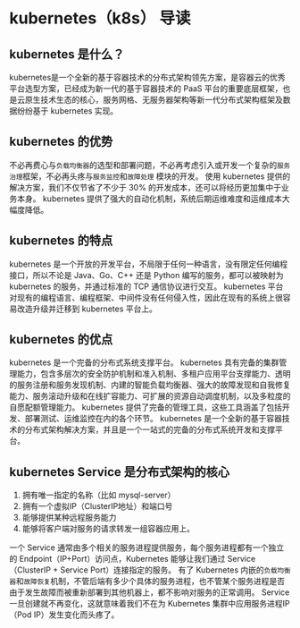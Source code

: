 # kubernetes（k8s） 导读

## kubernetes 是什么？

kubernetes是一个全新的基于容器技术的分布式架构领先方案，是容器云的优秀平台选型方案，已经成为新一代的基于容器技术的 PaaS
平台的重要底层框架，也是云原生技术生态的核心，服务网格、无服务器架构等新一代分布式架构框架及数据纷纷基于 kubernetes 实现。

## kubernetes 的优势

不必再费心与`负载均衡器`的选型和部署问题，不必再考虑引入或开发一个复杂的`服务治理`框架，不必再头疼与`服务监控`和`故障处理`
模块的开发。
使用 kubernetes 提供的解决方案，我们不仅节省了不少于 30% 的开发成本，还可以将经历更加集中于业务本身。
kubernetes 提供了强大的自动化机制，系统后期运维难度和运维成本大幅度降低。

## kubernetes 的特点

kubernetes 是一个开放的开发平台，不局限于任何一种语言，没有限定任何编程接口，所以不论是 Java、Go、C++ 还是 Python
编写的服务，都可以被映射为 kubernetes 的服务，并通过标准的 TCP 通信协议进行交互。
kubernetes 平台对现有的编程语言、编程框架、中间件没有任何侵入性，因此在现有的系统上很容易改造升级并迁移到 kubernetes 平台上。

## kubernetes 的优点

kubernetes 是一个完备的分布式系统支撑平台。
kubernetes
具有完备的集群管理能力，包含多层次的安全防护机制和准入机制、多租户应用平台支撑能力、透明的服务注册和服务发现机制、内建的智能负载均衡器、强大的故障发现和自我修复能力、服务滚动升级和在线扩容能力、可扩展的资源自动调度机制，以及多粒度的自愿配额管理能力。
kubernetes 提供了完备的管理工具，这些工具涵盖了包括开发、部署测试、运维监控在内的各个环节。
kubernetes 是一个全新的基于容器技术的分布式架构解决方案，并且是一个一站式的完备的分布式系统开发和支撑平台。

## kubernetes Service 是分布式架构的核心

1. 拥有唯一指定的名称（比如 mysql-server）
2. 拥有一个虚拟IP（ClusterIP地址）和端口号
3. 能够提供某种远程服务能力
4. 能够将客户端对服务的请求转发一组容器应用上。

一个 Service 通常由多个相关的服务进程提供服务，每个服务进程都有一个独立的 Endpoint（IP+Port）访问点，Kubernetes 能够让我们通过
Service（ClusterIP + Service Port）连接指定的服务。
有了 Kubernetes 内嵌的`负载均衡器`和`故障恢复`机制，不管后端有多少个具体的服务进程，也不管某个服务进程是否由于发生故障而被重新部署到其他机器上，都不影响对服务的正常调用。
Service 一旦创建就不再变化，这就意味着我们不在为 Kubernetes 集群中应用服务进程IP（Pod IP）发生变化而头疼了。

